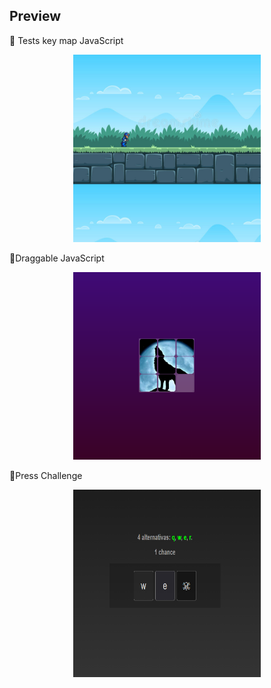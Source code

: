 ## Preview 

🦄 Tests key map JavaScript

<center><img width='300px' height='300px' src="preview.png"></center>



🦄Draggable JavaScript

<center> <img width='300px' height='300px' src="qc.png"></center>


🦄Press Challenge

<center> <img width='300px' height='300px' src="press.png"></center>
